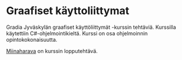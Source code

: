 # Graafiset käyttoliittymat

Gradia Jyväskylän graafiset käyttöliittymät -kurssin tehtäviä. Kurssilla käytettiin C#-ohjelmointikieltä. Kurssi on osa ohjelmoinnin opintokokonaisuutta. 

[Miinaharava](https://github.com/hevelatt/coursework/tree/main/graafiset-kayttoliittymat-2021/Kiitettava_17_Miinaharava) on kurssin lopputehtävä.
